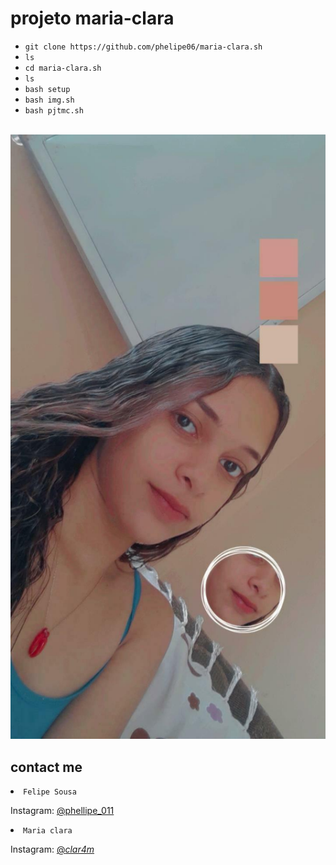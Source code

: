 # projeto maria-clara 

<ul>
<li><code>git clone https://github.com/phelipe06/maria-clara.sh</code></li>
<li><code>ls</code></li>
<li><code>cd maria-clara.sh</code></li>
<li><code>ls</code></li>
<li><code>bash setup</code></li>
<li><code>bash img.sh</code></li>
<li><code>bash pjtmc.sh</code></li>
</ul>
<br/>
<img src="https://github.com/phelipe06/maria-clara.sh/blob/main/IMG_20201205_154439_002.jpg" />

## contact me

<li><code>Felipe Sousa</code></li>

Instagram: [@phellipe_011](https://instagram.com/phellipe_011)

<li><code>Maria clara</code></li>

Instagram: [@_clar4m_](https://instagram.com/_clar4m_)
